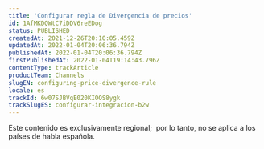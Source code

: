 ```yaml
---
title: 'Configurar regla de Divergencia de precios'
id: 1AfMKDQWtC7iDDV6reEDog
status: PUBLISHED
createdAt: 2021-12-26T20:10:05.459Z
updatedAt: 2022-01-04T20:06:36.794Z
publishedAt: 2022-01-04T20:06:36.794Z
firstPublishedAt: 2022-01-04T19:14:43.796Z
contentType: trackArticle
productTeam: Channels
slugEN: configuring-price-divergence-rule
locale: es
trackId: 6w07SJBVqE020KIOOS8ygk
trackSlugES: configurar-integracion-b2w
---
```


<div class="alert alert-warning" role="alert">Este contenido es exclusivamente regional; 
por lo tanto, no se aplica a los países de habla española.</div>
